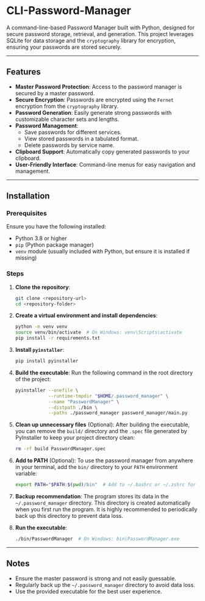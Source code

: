 # CLI-Password-Manager

A command-line-based Password Manager built with Python, designed for secure password storage, retrieval, and generation. This project leverages SQLite for data storage and the `cryptography` library for encryption, ensuring your passwords are stored securely.

---

## Features

- **Master Password Protection**: Access to the password manager is secured by a master password.
- **Secure Encryption**: Passwords are encrypted using the `Fernet` encryption from the `cryptography` library.
- **Password Generation**: Easily generate strong passwords with customizable character sets and lengths.
- **Password Management**:
  - Save passwords for different services.
  - View stored passwords in a tabulated format.
  - Delete passwords by service name.
- **Clipboard Support**: Automatically copy generated passwords to your clipboard.
- **User-Friendly Interface**: Command-line menus for easy navigation and management.

---

## Installation

### Prerequisites

Ensure you have the following installed:
- Python 3.8 or higher
- `pip` (Python package manager)
- `venv` module (usually included with Python, but ensure it is installed if missing)

### Steps

1. **Clone the repository**:
   ```bash
   git clone <repository-url>
   cd <repository-folder>
   ```

2. **Create a virtual environment and install dependencies**:
   ```bash
   python -m venv venv
   source venv/bin/activate  # On Windows: venv\Scripts\activate
   pip install -r requirements.txt
   ```

3. **Install `pyinstaller`**:
   ```bash
   pip install pyinstaller
   ```

4. **Build the executable**:
   Run the following command in the root directory of the project:
   ```bash
   pyinstaller --onefile \
               --runtime-tmpdir "$HOME/.password_manager" \
               --name "PasswordManager" \
               --distpath ./bin \
               --paths ./password_manager password_manager/main.py
   ```

5. **Clean up unnecessary files** (Optional):
   After building the executable, you can remove the `build/` directory and the `.spec` file generated by PyInstaller to keep your project directory clean:
   ```bash
   rm -rf build PasswordManager.spec
   ```

6. **Add to PATH** (Optional):
   To use the password manager from anywhere in your terminal, add the `bin/` directory to your `PATH` environment variable:
   ```bash
   export PATH="$PATH:$(pwd)/bin"  # Add to ~/.bashrc or ~/.zshrc for persistence
   ```

7. **Backup recommendation**:
   The program stores its data in the `~/.password_manager` directory. This directory is created automatically when you first run the program. It is highly recommended to periodically back up this directory to prevent data loss.

8. **Run the executable**:
   ```bash
   ./bin/PasswordManager  # On Windows: bin\PasswordManager.exe
   ```

---

## Notes

- Ensure the master password is strong and not easily guessable.
- Regularly back up the `~/.password_manager` directory to avoid data loss.
- Use the provided executable for the best user experience.
